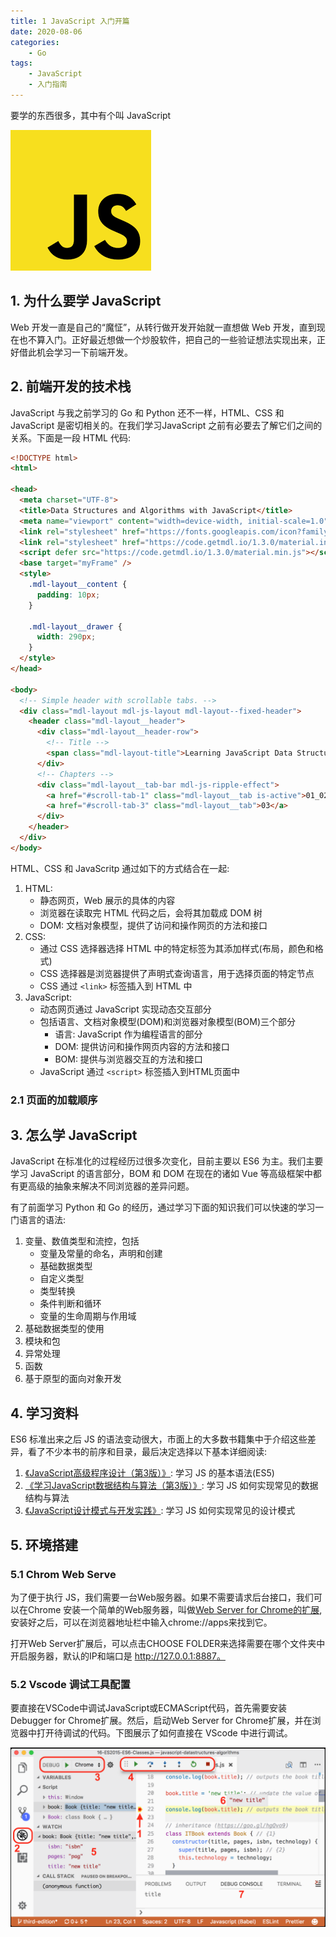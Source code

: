```yaml
---
title: 1 JavaScript 入门开篇
date: 2020-08-06
categories:
    - Go
tags:
	- JavaScript
	- 入门指南
---
```


要学的东西很多，其中有个叫 JavaScript

<!-- more -->

![JavaScript](/images/JavaScript/JavaScript.png)


## 1. 为什么要学 JavaScript
Web 开发一直是自己的“魔怔”，从转行做开发开始就一直想做 Web 开发，直到现在也不算入门。正好最近想做一个炒股软件，把自己的一些验证想法实现出来，正好借此机会学习一下前端开发。

## 2. 前端开发的技术栈
JavaScript 与我之前学习的 Go 和 Python 还不一样，HTML、CSS 和 JavaScript 是密切相关的。在我们学习JavaScript 之前有必要去了解它们之间的关系。下面是一段 HTML 代码:

```html
<!DOCTYPE html>
<html>

<head>
  <meta charset="UTF-8">
  <title>Data Structures and Algorithms with JavaScript</title>
  <meta name="viewport" content="width=device-width, initial-scale=1.0">
  <link rel="stylesheet" href="https://fonts.googleapis.com/icon?family=Material+Icons">
  <link rel="stylesheet" href="https://code.getmdl.io/1.3.0/material.indigo-pink.min.css">
  <script defer src="https://code.getmdl.io/1.3.0/material.min.js"></script>
  <base target="myFrame" />
  <style>
    .mdl-layout__content {
      padding: 10px;
    }

    .mdl-layout__drawer {
      width: 290px;
    }
  </style>
</head>

<body>
  <!-- Simple header with scrollable tabs. -->
  <div class="mdl-layout mdl-js-layout mdl-layout--fixed-header">
    <header class="mdl-layout__header">
      <div class="mdl-layout__header-row">
        <!-- Title -->
        <span class="mdl-layout-title">Learning JavaScript Data Structures and Algorithms</span>
      </div>
      <!-- Chapters -->
      <div class="mdl-layout__tab-bar mdl-js-ripple-effect">
        <a href="#scroll-tab-1" class="mdl-layout__tab is-active">01_02</a>
        <a href="#scroll-tab-3" class="mdl-layout__tab">03</a>
      </div>
    </header>
  </div>
</body>
```

HTML、CSS 和 JavaScritp 通过如下的方式结合在一起:
1. HTML: 
	- 静态网页，Web 展示的具体的内容
	- 浏览器在读取完 HTML 代码之后，会将其加载成 DOM 树
	- DOM: 文档对象模型，提供了访问和操作网页的方法和接口
2. CSS:
	- 通过 CSS 选择器选择 HTML 中的特定标签为其添加样式(布局，颜色和格式)
	- CSS 选择器是浏览器提供了声明式查询语言，用于选择页面的特定节点
	- CSS 通过 `<link>` 标签插入到 HTML 中
3. JavaScript:
	- 动态网页通过 JavaScript 实现动态交互部分
	- 包括语言、文档对象模型(DOM)和浏览器对象模型(BOM)三个部分
		- 语言: JavaScript 作为编程语言的部分
		- DOM: 提供访问和操作网页内容的方法和接口
		- BOM: 提供与浏览器交互的方法和接口
	- JavaScript 通过 `<script>` 标签插入到HTML页面中

### 2.1 页面的加载顺序


## 3. 怎么学 JavaScript
JavaScript 在标准化的过程经历过很多次变化，目前主要以 ES6 为主。我们主要学习 JavaScript 的语言部分，BOM 和 DOM 在现在的诸如 Vue 等高级框架中都有更高级的抽象来解决不同浏览器的差异问题。

有了前面学习 Python 和 Go 的经历，通过学习下面的知识我们可以快速的学习一门语言的语法:
1. 变量、数值类型和流控，包括
	- 变量及常量的命名，声明和创建
	- 基础数据类型
	- 自定义类型
	- 类型转换
	- 条件判断和循环
	- 变量的生命周期与作用域
2. 基础数据类型的使用
3. 模块和包
4. 异常处理
5. 函数
6. 基于原型的面向对象开发

## 4. 学习资料
ES6 标准出来之后 JS 的语法变动很大，市面上的大多数书籍集中于介绍这些差异，看了不少本书的前序和目录，最后决定选择以下基本详细阅读:
1. [《JavaScript高级程序设计（第3版）》](https://book.douban.com/subject/10546125/): 学习 JS 的基本语法(ES5)
2. [《学习JavaScript数据结构与算法（第3版）》](https://book.douban.com/subject/33441631/): 学习 JS 如何实现常见的数据结构与算法
3. [《JavaScript设计模式与开发实践》](https://book.douban.com/subject/26382780/): 学习 JS 如何实现常见的设计模式


## 5. 环境搭建
### 5.1 Chrom Web Serve
为了便于执行 JS，我们需要一台Web服务器。如果不需要请求后台接口，我们可以在Chrome 安装一个简单的Web服务器，叫做[Web Server for Chrome的扩展](https://chrome.google.com/webstore/detail/web-server-for-chrome/ofhbbkphhbklhfoeikjpcbhemlocgigb?hl=zh-CN),安装好之后，可以在浏览器地址栏中输入chrome://apps来找到它。

打开Web Server扩展后，可以点击CHOOSE FOLDER来选择需要在哪个文件夹中开启服务器，默认的IP和端口是 http://127.0.0.1:8887。

### 5.2 Vscode 调试工具配置
要直接在VSCode中调试JavaScript或ECMAScript代码，首先需要安装Debugger for Chrome扩展。然后，启动Web Server for Chrome扩展，并在浏览器中打开待调试的代码。下图展示了如何直接在 VScode 中进行调试。

![debug_in_vscode](/images/JavaScript/js_debug.png)
